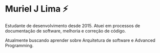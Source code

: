 # Muriel J Lima ⚡

Estudante de desenvolvimento desde 2015. Atuei em processos de documentação de software, melhoria e correção de código.  
  
Atualmente buscando aprender sobre Arquitetura de software e Advanced Programming.
<!--
**MurielLima/MurielLima** is a ✨ _special_ ✨ repository because its `README.md` (this file) appears on your GitHub profile.

Here are some ideas to get you started:

- 🔭 I’m currently working on ...
- 🌱 I’m currently learning ...
- 👯 I’m looking to collaborate on ...
- 🤔 I’m looking for help with ...
- 💬 Ask me about ...
- 📫 How to reach me: ...
- 😄 Pronouns: ...
- ⚡ Fun fact: ...
-->

